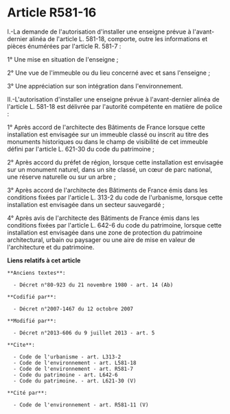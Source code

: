 # Article R581-16

I.-La demande de l'autorisation d'installer une enseigne prévue à l'avant-dernier alinéa de l'article L. 581-18, comporte,
outre les informations et pièces énumérées par l'article R. 581-7 : 

1° Une mise en situation de l'enseigne ; 

2° Une vue de l'immeuble ou du lieu concerné avec et sans l'enseigne ; 

3° Une appréciation sur son intégration dans l'environnement. 

II.-L'autorisation d'installer une enseigne prévue à l'avant-dernier alinéa de l'article L. 581-18 est délivrée par
l'autorité compétente en matière de police : 

1° Après accord de l'architecte des Bâtiments de France lorsque cette installation est envisagée sur un immeuble classé ou
inscrit au titre des monuments historiques ou dans le champ de visibilité de cet immeuble défini par l'article L. 621-30 du
code du patrimoine ; 

2° Après accord du préfet de région, lorsque cette installation est envisagée sur un monument naturel, dans un site classé,
un cœur de parc national, une réserve naturelle ou sur un arbre ; 

3° Après accord de l'architecte des Bâtiments de France émis dans les conditions fixées par l'article L. 313-2 du code de
l'urbanisme, lorsque cette installation est envisagée dans un secteur sauvegardé ; 

4° Après avis de l'architecte des Bâtiments de France émis dans les conditions fixées par l'article L. 642-6 du code du
patrimoine, lorsque cette installation est envisagée dans une zone de protection du patrimoine architectural, urbain ou
paysager ou une aire de mise en valeur de l'architecture et du patrimoine.

**Liens relatifs à cet article**

	**Anciens textes**:

	  - Décret n°80-923 du 21 novembre 1980 - art. 14 (Ab)

	**Codifié par**:

	  - Décret n°2007-1467 du 12 octobre 2007

	**Modifié par**:

	  - Décret n°2013-606 du 9 juillet 2013 - art. 5

	**Cite**:

	  - Code de l'urbanisme - art. L313-2
	  - Code de l'environnement - art. L581-18
	  - Code de l'environnement - art. R581-7
	  - Code du patrimoine - art. L642-6
	  - Code du patrimoine. - art. L621-30 (V)

	**Cité par**:

	  - Code de l'environnement - art. R581-11 (V)
